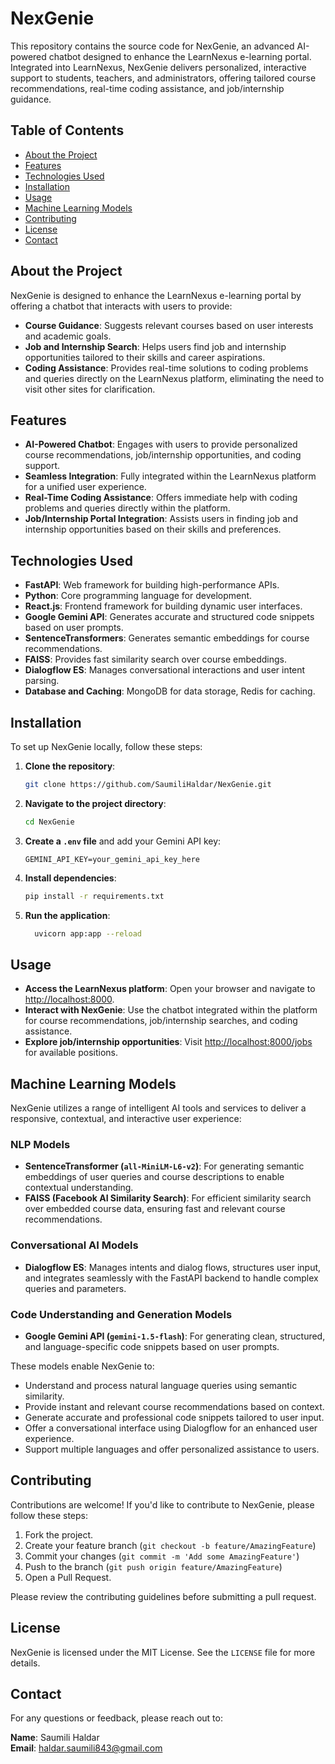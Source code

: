 # NexGenie

This repository contains the source code for NexGenie, an advanced AI-powered chatbot designed to enhance the LearnNexus e-learning portal. Integrated into LearnNexus, NexGenie delivers personalized, interactive support to students, teachers, and administrators, offering tailored course recommendations, real-time coding assistance, and job/internship guidance.

## Table of Contents

- [About the Project](#about-the-project)
- [Features](#features)
- [Technologies Used](#technologies-used)
- [Installation](#installation)
- [Usage](#usage)
- [Machine Learning Models](#machine-learning-models)
- [Contributing](#contributing)
- [License](#license)
- [Contact](#contact)

## About the Project

NexGenie is designed to enhance the LearnNexus e-learning portal by offering a chatbot that interacts with users to provide:

- **Course Guidance**: Suggests relevant courses based on user interests and academic goals.
- **Job and Internship Search**: Helps users find job and internship opportunities tailored to their skills and career aspirations.
- **Coding Assistance**: Provides real-time solutions to coding problems and queries directly on the LearnNexus platform, eliminating the need to visit other sites for clarification.

## Features

- **AI-Powered Chatbot**: Engages with users to provide personalized course recommendations, job/internship opportunities, and coding support.
- **Seamless Integration**: Fully integrated within the LearnNexus platform for a unified user experience.
- **Real-Time Coding Assistance**: Offers immediate help with coding problems and queries directly within the platform.
- **Job/Internship Portal Integration**: Assists users in finding job and internship opportunities based on their skills and preferences.

## Technologies Used

- **FastAPI**: Web framework for building high-performance APIs.
- **Python**: Core programming language for development.
- **React.js**: Frontend framework for building dynamic user interfaces.
- **Google Gemini API**: Generates accurate and structured code snippets based on user prompts.
- **SentenceTransformers**: Generates semantic embeddings for course recommendations.
- **FAISS**: Provides fast similarity search over course embeddings.
- **Dialogflow ES**: Manages conversational interactions and user intent parsing.
- **Database and Caching**: MongoDB for data storage, Redis for caching.

## Installation

To set up NexGenie locally, follow these steps:

1. **Clone the repository**:
    ```bash
    git clone https://github.com/SaumiliHaldar/NexGenie.git
    ```
2. **Navigate to the project directory**:
    ```bash
    cd NexGenie
    ```
3. **Create a `.env` file** and add your Gemini API key:
    ```env
    GEMINI_API_KEY=your_gemini_api_key_here
    ```
4. **Install dependencies**:
    ```bash
    pip install -r requirements.txt
    ```
5. **Run the application**:
    ```bash
      uvicorn app:app --reload
    ```

## Usage

- **Access the LearnNexus platform**: Open your browser and navigate to [http://localhost:8000](http://localhost:8000).
- **Interact with NexGenie**: Use the chatbot integrated within the platform for course recommendations, job/internship searches, and coding assistance.
- **Explore job/internship opportunities**: Visit [http://localhost:8000/jobs](http://localhost:8000/jobs) for available positions.

## Machine Learning Models

NexGenie utilizes a range of intelligent AI tools and services to deliver a responsive, contextual, and interactive user experience:

### NLP Models
- **SentenceTransformer (`all-MiniLM-L6-v2`)**: For generating semantic embeddings of user queries and course descriptions to enable contextual understanding.
- **FAISS (Facebook AI Similarity Search)**: For efficient similarity search over embedded course data, ensuring fast and relevant course recommendations.

### Conversational AI Models
- **Dialogflow ES**: Manages intents and dialog flows, structures user input, and integrates seamlessly with the FastAPI backend to handle complex queries and parameters.

### Code Understanding and Generation Models
- **Google Gemini API (`gemini-1.5-flash`)**: For generating clean, structured, and language-specific code snippets based on user prompts.

These models enable NexGenie to:
- Understand and process natural language queries using semantic similarity.
- Provide instant and relevant course recommendations based on context.
- Generate accurate and professional code snippets tailored to user input.
- Offer a conversational interface using Dialogflow for an enhanced user experience.
- Support multiple languages and offer personalized assistance to users.

## Contributing

Contributions are welcome! If you'd like to contribute to NexGenie, please follow these steps:

1. Fork the project.
2. Create your feature branch (`git checkout -b feature/AmazingFeature`)
3. Commit your changes (`git commit -m 'Add some AmazingFeature'`)
4. Push to the branch (`git push origin feature/AmazingFeature`)
5. Open a Pull Request.

Please review the contributing guidelines before submitting a pull request.

## License

NexGenie is licensed under the MIT License. See the `LICENSE` file for more details.

## Contact

For any questions or feedback, please reach out to:

**Name**: Saumili Haldar  
**Email**: haldar.saumili843@gmail.com
